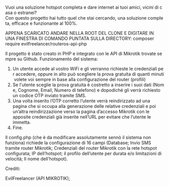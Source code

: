Vuoi una soluzione hotspot completa e dare internet ai tuoi amici, vicini di casa o estranei?Con questo progetto hai tutto quel che stai cercando, una soluzione completa, efficace e funzionante al 100%.

APPENA SCARICATO ANDARE NELLA ROOT DEL CLONE E DIGITARE IN UNA FINESTRA DI COMANDO PUNTATA SULLA DIRECTORY: composer require evilfreelancer/routeros-api-php

Il progetto è stato creato in PHP e integrato con le API di Mikrotik trovate sempre su Github.
Funzionamento del sistema:
1. Un utente accede al vostro WiFi e gli verranno richieste le credenziali per accedere, oppure in alto può scegliere la prova gratuita di quanti minuti volete voi sempre in base alla configurazione del router (profili)
2. Se l'utente sceglie la prova gratuita è costretto a inserire i suoi dati (Nome, Cognome, Email, Numero di telefono) e dopodiché gli verrà richiesto un codice OTP inviato tramite SMS.
3. Una volta inserito l’OTP corretto l’utente verrà reindirizzato ad una pagina che si occupa alla generazione delle relative credenziali e poi un’altra reindirizzazione verso la pagina d’accesso Mikrotik con le apposite credenziali già inserite nell’URL per evitare che l’utente le immetta.
4. Fine.

Il config.php (che è da modificare assolutamente sennò il sistema non funziona) richiede la configurazione di 16 campi (Database; Invio SMS tramite router Mikrotik; Credenziali del router Mikrotik con la rete hotspot configurata; IP dell’hotspot; il profilo dell’utente per durata e/o limitazioni di velocità; Il nome dell’hotspot).

Crediti:

EvilFreelancer (API MIKROTIK);
